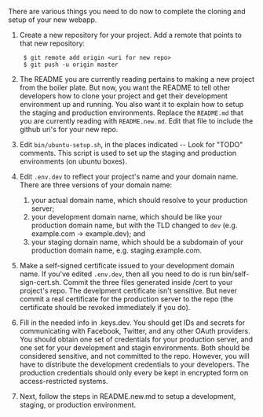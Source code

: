 There are various things you need to do now to complete the cloning and setup
of your new webapp.

1) Create a new repository for your project.  Add a remote that points to that
	new repository:

		$ git remote add origin <uri for new repo>
		$ git push -u origin master

2) The README you are currently reading pertains to making a new project from
	the boiler plate.  But now, you want the README to tell other developers
	how to clone your project and get their development environment up and
	running.  You also want it to explain how to setup the staging and
	production environments.  Replace the `README.md` that you are currently
	reading with `README.new.md`.  Edit that file to include the github uri's
	for your new repo.

4) Edit `bin/ubuntu-setup.sh`, in the places indicated -- Look for "TODO"
	comments.  This script is used to set up the staging and production
	environments (on ubuntu boxes).

5) Edit `.env.dev` to reflect your project's name and your domain name.  There
	are three versions of your domain name: 
    1. your actual domain name, which should resolve to your production server;
    2. your development domain name, which should be like your production
	   domain name, but with the TLD changed to `dev` (e.g. example.com ->
       example.dev); and
    3. your staging domain name, which should be a subdomain of your production
	   domain name, e.g. staging.example.com.

6) Make a self-signed certificate issued to your development domain name.  If
	you've edited `.env.dev`, then all you need to do is run
	bin/self-sign-cert.sh.  Commit the three files generated inside <proj>/cert
	to your project's repo.  The develpment certificate isn't sensitive.  But
	never commit a real certificate for the production server to the repo (the
	certificate should be revoked immediately if you do).

7) Fill in the needed info in .keys.dev.  You should get IDs and secrets for
	communicating with Facebook, Twitter, and any other OAuth providers.  You
	should obtain one set of credentials for your production server, and one set
	for your development and stagin environments.  Both should be considered
	sensitive, and not committed to the repo.  However, you will have to 
	distribute the development credentials to your developers.  The production
	credentials should only every be kept in encrypted form on
	access-restricted systems.

8) Next, follow the steps in README.new.md to setup a development, staging, or
	production environment.
